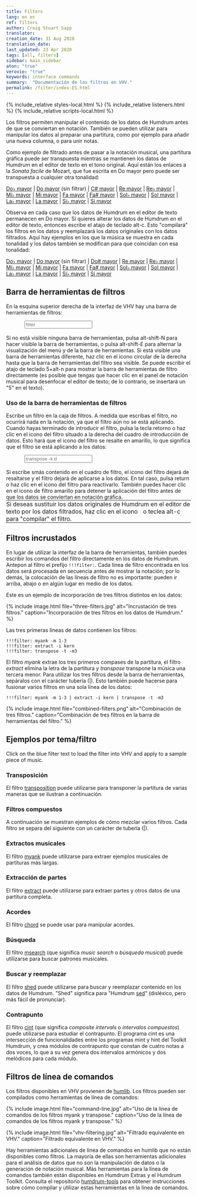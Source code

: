 ```yaml
---
title: Filters
lang: en es
ref: filters
author: Craig Stuart Sapp
translator: 
creation_date: 31 Aug 2020
translation_date: 
last_updated: 23 Apr 2020
tags: [all, filters]
sidebar: main_sidebar
aton: "true"
verovio: "true"
keywords: interface commands 
summary:  "Documentación de los filtros en VHV."
permalink: /filter/index-ES.html
---
```


<script type="text/x-aton" id="example-data">
{% include_relative examples.aton %}
</script>

{% include_relative styles-local.html %}
{% include_relative listeners.html %}
{% include_relative scripts-local.html %}

Los filtros permiten manipular el contenido de los datos de Humdrum antes de
que se conviertan en notación.  También se pueden utilizar para manipular
los datos al preparar una partitura, como por ejemplo para añadir una nueva columna, o para
unir notas.

Como ejemplo de filtrado antes de pasar a la notación musical, una partitura
 gráfica puede ser transpuesta mientras se mantienen los datos de Humdrum en
el editor de texto en el tono original.  Aquí están los enlaces a la
<i>Sonata facile</i> de Mozart, que fue escrita en Do mayor pero puede ser
transpuesta a cualquier otra tonalidad:

<a target="vhv" href="https://verovio.humdrum.org/?file=mozart/sonatas/sonata15-1.krn&filter=transpose%20-k%20c-">Do♭ mayor</a>
| <a target="vhv" href="https://verovio.humdrum.org/?file=mozart/sonatas/sonata15-1.krn&toolbar=filter">Do&nbsp;mayor</a> (sin filtrar)
| <a target="vhv" href="https://verovio.humdrum.org/?file=mozart/sonatas/sonata15-1.krn&filter=transpose%20-k%20c#">C#&nbsp;mayor</a>
| <a target="vhv" href="https://verovio.humdrum.org/?file=mozart/sonatas/sonata15-1.krn&filter=transpose%20-k%20d">Re&nbsp;mayor</a>
| <a target="vhv" href="https://verovio.humdrum.org/?file=mozart/sonatas/sonata15-1.krn&filter=transpose%20-k%20d-">Re♭&nbsp;mayor</a>
| <a target="vhv" href="https://verovio.humdrum.org/?file=mozart/sonatas/sonata15-1.krn&filter=transpose%20-k%20e-">Mi♭&nbsp;mayor</a>
| <a target="vhv" href="https://verovio.humdrum.org/?file=mozart/sonatas/sonata15-1.krn&filter=transpose%20-k%20e">Mi&nbsp;mayor</a>
| <a target="vhv" href="https://verovio.humdrum.org/?file=mozart/sonatas/sonata15-1.krn&filter=transpose%20-k%20f">Fa&nbsp;mayor</a>
| <a target="vhv" href="https://verovio.humdrum.org/?file=mozart/sonatas/sonata15-1.krn&filter=transpose%20-k%20f#">Fa#&nbsp;mayor</a>
| <a target="vhv" href="https://verovio.humdrum.org/?file=mozart/sonatas/sonata15-1.krn&filter=transpose%20-k%20G-">Sol♭&nbsp;mayor</a>
| <a target="vhv" href="https://verovio.humdrum.org/?file=mozart/sonatas/sonata15-1.krn&filter=transpose%20-k%20G">Sol&nbsp;mayor</a>
| <a target="vhv" href="https://verovio.humdrum.org/?file=mozart/sonatas/sonata15-1.krn&filter=transpose%20-k%20A-">La♭&nbsp;mayor</a>
| <a target="vhv" href="https://verovio.humdrum.org/?file=mozart/sonatas/sonata15-1.krn&filter=transpose%20-k%20A">La&nbsp;mayor</a>
| <a target="vhv" href="https://verovio.humdrum.org/?file=mozart/sonatas/sonata15-1.krn&filter=transpose%20-k%20B-">Si♭&nbsp;mayor</a>
| <a target="vhv" href="https://verovio.humdrum.org/?file=mozart/sonatas/sonata15-1.krn&filter=transpose%20-k%20B">Si&nbsp;mayor</a>

Observa en cada caso que los datos de Humdrum en el editor de texto permanecen en Do mayor.  Si quieres alterar los datos de Humdrum en el editor de texto, entonces escribe el atajo de teclado <span class="keypress">alt-c</span>.  Esto "compilará" los filtros en los datos y reemplazará los datos originales con los datos filtrados.  Aquí hay ejemplos en los que la música se muestra en cada tonalidad y los datos también se modifican para que coincidan con esa tonalidad:


<a target="vhv" href="https://verovio.humdrum.org/?k=e&file=mozart/sonatas/sonata15-1.krn&filter=transpose%20-k%20c-">Do♭&nbsp;mayor</a>
| <a target="vhv" href="https://verovio.humdrum.org/?k=e&file=mozart/sonatas/sonata15-1.krn&toolbar=filter">Do&nbsp;mayor</a> (sin filtrar)
| <a target="vhv" href="https://verovio.humdrum.org/?k=e&file=mozart/sonatas/sonata15-1.krn&filter=transpose%20-k%20c#">Do#&nbsp;mayor</a>
| <a target="vhv" href="https://verovio.humdrum.org/?k=e&file=mozart/sonatas/sonata15-1.krn&filter=transpose%20-k%20d">Re&nbsp;mayor</a>
| <a target="vhv" href="https://verovio.humdrum.org/?k=e&file=mozart/sonatas/sonata15-1.krn&filter=transpose%20-k%20d-">Re♭&nbsp;mayor</a>
| <a target="vhv" href="https://verovio.humdrum.org/?k=e&file=mozart/sonatas/sonata15-1.krn&filter=transpose%20-k%20e-">Mi♭&nbsp;mayor</a>
| <a target="vhv" href="https://verovio.humdrum.org/?k=e&file=mozart/sonatas/sonata15-1.krn&filter=transpose%20-k%20e">Mi&nbsp;mayor</a>
| <a target="vhv" href="https://verovio.humdrum.org/?k=e&file=mozart/sonatas/sonata15-1.krn&filter=transpose%20-k%20f">Fa&nbsp;mayor</a>
| <a target="vhv" href="https://verovio.humdrum.org/?k=e&file=mozart/sonatas/sonata15-1.krn&filter=transpose%20-k%20f#">Fa#&nbsp;mayor</a>
| <a target="vhv" href="https://verovio.humdrum.org/?k=e&file=mozart/sonatas/sonata15-1.krn&filter=transpose%20-k%20G-">Sol♭&nbsp;mayor</a>
| <a target="vhv" href="https://verovio.humdrum.org/?k=e&file=mozart/sonatas/sonata15-1.krn&filter=transpose%20-k%20G">Sol&nbsp;mayor</a>
| <a target="vhv" href="https://verovio.humdrum.org/?k=e&file=mozart/sonatas/sonata15-1.krn&filter=transpose%20-k%20A-">La♭&nbsp;mayor</a>
| <a target="vhv" href="https://verovio.humdrum.org/?k=e&file=mozart/sonatas/sonata15-1.krn&filter=transpose%20-k%20A">La&nbsp;mayor</a>
| <a target="vhv" href="https://verovio.humdrum.org/?k=e&file=mozart/sonatas/sonata15-1.krn&filter=transpose%20-k%20B-">Si♭&nbsp;mayor</a>
| <a target="vhv" href="https://verovio.humdrum.org/?k=e&file=mozart/sonatas/sonata15-1.krn&filter=transpose%20-k%20B">Si&nbsp;mayor</a>




## Barra de herramientas de filtros ##
En la esquina superior derecha de la interfaz de VHV hay una barra de herramientas de filtros:

<div style="margin-left: 50px;" class="toolbar" id="toolbar-5">
	<input id="filter"  onkeyup="checkForFilterActivate(event)" type="text" spellcheck="false" placeholder="filter">
	<div title="Apply filter" class='filter-icon nav-icon fa fa-filter'></div>
	<div id="filter-compile" title="Compile filter (alt-c)" class='nav-icon fa fa-plus'></div>
	<div title="About filterss" class='nav-icon fas fa-question-circle'></div>
	<span id="line-break-icon">
		<div title="Go to next toolbar menu (alt-n)" class='nav-icon fa fa-superpowers'></div>
	</span>
</div>

<br/>
Si no está visible ninguna barra de herramientas, pulsa <span class="keypress">alt-shift-N</span> para hacer visible la barra de herramientas, o pulsa <span class="keypress">alt-shift-E</span> para alternar la visualización del menú y de la barra de herramientas.  Si está visible una barra de herramientas diferente, haz clic en el icono circular de la derecha hasta que la barra de herramientas del filtro sea visible.  Se puede escribir el atajo de teclado <span class="keypress">5+alt-n</span> para mostrar la barra de herramientas de filtro directamente (es posible que tengas que hacer clic en el panel de notación musical para desenfocar el editor de texto; de lo contrario, se insertará un "5" en el texto).


### Uso de la barra de herramientas de filtros ###
Escribe un filtro en la caja de filtros.  A medida que escribas el filtro, no ocurrirá nada en la notación, ya que el filtro aún no se está aplicando.  Cuando hayas terminado de introducir el filtro, pulsa la tecla <span class="keypress">retorno</span> o haz clic en el icono del filtro situado a la derecha del cuadro de introducción de datos.  Esto hará que el icono del filtro se resalte en amarillo, lo que significa que el filtro se está aplicando a los datos:


<div style="margin-left:50px;" class="toolbar" id="toolbar-6">
	<input id="filter2"  onkeyup="checkForFilterActivate(event)" oninput="updateFilterState(event)" type="text" spellcheck="false" placeholder="transpose -k d">
	<div title="Apply filter" class='active filter-icon nav-icon fa fa-filter'></div>
	<div id="filter-compile" title="Compile filter (alt-c)" class='nav-icon fa fa-plus'></div>
	<div title="About filters" class='nav-icon fas fa-question-circle'></div>
	<span id="line-break-icon2">
		<div title="Go to next toolbar menu (alt-n)" class='nav-icon fa fa-superpowers'></div>
	</span>
</div>

<br/>
Si escribe smás contenido en el cuadro de filtro, el icono del filtro dejará de resaltarse y el filtro dejará de aplicarse a los datos.  En tal caso, pulsa <span class="keypress">return</span> o haz clic en el icono del filtro para reactivarlo.  También puedes hacer clic en el icono de filtro amarillo para detener la aplicación del filtro antes de que los datos se conviertan en notación gráfica.


<table style="border-style: none !important; border-collapse: collapse !important; max-width: 100% !important; margin:0 !important; padding:0 !important;">
	<tr style="width:100%; padding:0; border: none !important; background:none !important;">
		<td style="border: none; width:100% !important; padding:0;">
Si deseas sustituir los datos originales de Humdrum en el editor de texto por los datos filtrados, haz clic en el icono
<div style="font-size:1rem; padding-left:3px; margin-top: -15px; padding-right: 3px; display:inline-block !important;" class="toolbar">
	<span style="display:inline-block !important;"  class='filter-icon nav-icon fa fa-plus'>
	</span>
</div>
o teclea <span class="keypress">alt-c</span> para "compilar" el filtro.
</td></tr></table>


## Filtros incrustados ##
En lugar de utilizar la interfaz de la barra de herramientas, también puedes escribir los comandos del filtro directamente en los datos de Humdrum.  Antepon al filtro el prefijo `!!!filter:`.  Cada línea de filtro encontrada en los datos será procesada en secuencia antes de mostrar la notación; por lo demás, la colocación de las líneas de filtro no es importante: pueden ir arriba, abajo o en algún lugar en medio de los datos.

Este es un ejemplo de incorporación de tres filtros distintos en los datos:

{% include image.html
	file="three-filters.jpg"
	alt="Incrustación de tres filtros."
	caption="Incorporación de tres filtros en los datos de Humdrum."
%}

Las tres primeras líneas de datos contienen los filtros:


```
!!!filter: myank -m 1-3
!!!filter: extract -i kern
!!!filter: transpose -t -m3
```
El filtro *myank* extrae los tres primeros compases de la partitura, el filtro *extract* elimina la letra de la partitura y *transpose* transpone la música una tercera menor.  Para utilizar los tres filtros desde la barra de herramientas, sepáralos con el carácter tubería (|).  Esto también puede hacerse para fusionar varios filtros en una sola línea de los datos:


```
!!!filter: myank -m 1-3 | extract -i kern | transpose -t -m3
```

{% include image.html
	file="combined-filters.png"
	alt="Combinación de tres filtros."
	caption="Combinación de tres filtros en la barra de herramientas del filtro."
%}


## Ejemplos por tema/filtro ##

Click on the blue filter text to load the filter into VHV and apply
to a sample piece of music.


### Transposición ###

El filtro [transposition](/filter/transposition) puede utilizarse para transponer la partitura de varias maneras que se ilustran a continuación.

<div data-category="transposition"></div>


### Filtros compuestos ###
A continuación se muestran ejemplos de cómo mezclar varios filtros.  Cada filtro 
se separa del siguiente con un carácter de tubería (|).

<div data-category="pipeline"></div>


### Extractos musicales ###
El filtro [myank](/filter/myank) puede utilizarse para extraer ejemplos musicales de partituras más largas.


<div data-category="excerpt"></div>



### Extracción de partes ###
El filtro [extract](/filter/extract) puede utilizarse para extraer partes y otros datos de una partitura completa.

<div data-category="extract"></div>




### Acordes ###

El filtro [chord](/filter/chord) se puede usar para manipular acordes.


<div data-category="chord"></div>



### Búsqueda ###
El filtro [msearch](/filter/chord) (que significa *music search* o *búsqueda musical*) puede utilizarse para buscar patrones musicales.

<div data-category="search"></div>



### Buscar y reemplazar ###
El filtro [shed](/filter/shed) puede utilizarse para buscar y reemplazar contenido en los datos de Humdrum.  "Shed" significa para "Humdrum <a target="_blank" href="https://www.gnu.org/software/sed/manual/sed.html">sed</a>" (disléxico, pero más fácil de pronunciar).


<div data-category="regular_expressions"></div>



### Contrapunto ###
El filtro [cint](/filter/cint) (que significa *composite intervals* o *intervalos compuestos*) puede utilizarse para estudiar el contrapunto.  El programa cint es una intersección de funcionalidades entre los programas mint y hint del Toolkit Humdrum, y crea módulos de contrapunto que constan de cuatro notas a dos voces, lo que a su vez genera dos intervalos armónicos y dos melódicos para cada módulo.


<div data-category="counterpoint"></div>


## Filtros de línea de comandos ##
Los filtros disponibles en VHV provienen de <a target="_blank" href="https://humlib.humdrum.org">humlib</a>. Los filtros pueden ser compilados como herramientas de línea de comandos:

{% include image.html
	file="command-line.jpg"
	alt="Uso de la línea de comandos de los filtros myank y transpose."
	caption="Uso de la línea de comandos de los filtros myank y transpose."
%}

{% include image.html
	file="vhv-filtering.jpg"
	alt="Filtrado equivalente en VHV."
	caption="Filtrado equivalente en VHV."
%}

Hay herramientas adicionales de línea de comandos en humlib que no están disponibles como filtros.  La mayoría de ellas son herramientas adicionales para el análisis de datos que no son la manipulación de datos o la generación de notación musical. Más herramientas para la línea de comandos también están disponibles en Humdrum Extras y el Humdrum Toolkit.  Consulta el repositorio <a target="_blank" href="https://github.com/humdrum-tools/humdrum-tools">humdrum-tools</a> para obtener instrucciones sobre cómo compilar y utilizar estas herramientas en la línea de comandos.




